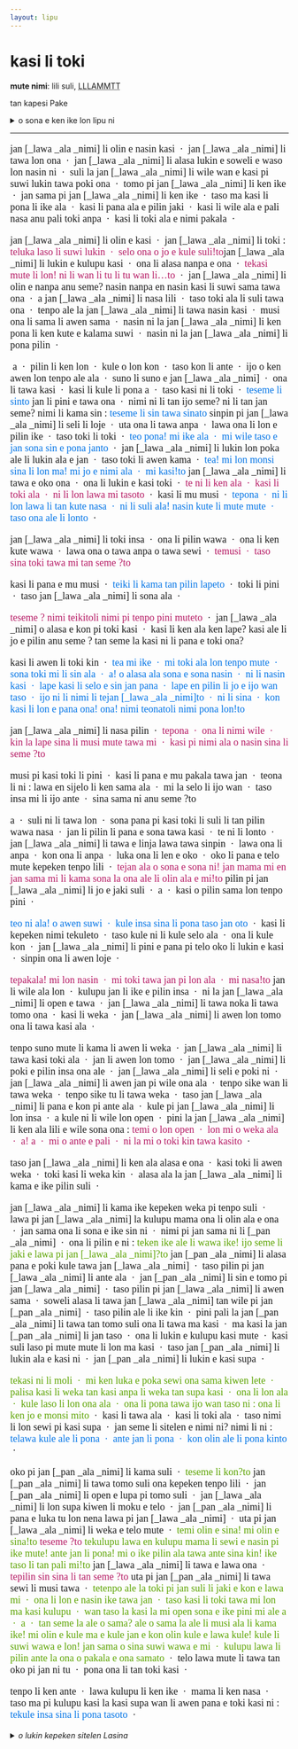 ```yaml
---
layout: lipu
---
```


<style>

  @font-face {
    font-family: "linja sike";
    src: url({{ '/assets/linja-sike-5.otf' | relative_url }});
  }
  /* o pana e ijo @font-face sin o toki e nasin nanpa. la nimi font-family li kama ken toki e nasin nanpa lon la ni taso ala li wile.
  mi lukin e lipu pi tenpo pini la mi lukin e ni: pali wawa a li wile a*/
  .sitelen-pona {
    font-family: "linja sike";
    font-size: large;
  }
  .loje {
    color: #b51963;
  }
  .laso {
    color: #0073e6;
  }
  .jelo {
    color: #5ba300;
  }
  .sitelen-pona {
    
  }
</style>

# kasi li toki
**mute nimi**: lili suli, <abbr title="1542">LLLAMMTT</abbr> 

tan kapesi Pake

<details>
  <summary>o sona e ken ike lon lipu ni</summary>
  <ul>
    <li>kasi li moli</li>
    <li>kasi li ken toki</li>
    <li>pilin ike</li>
    <li>ike pi nasin kulupu</li>
    <li>nimi wan pi pu ala</li>
  </ul>
</details>

***
<div class="sitelen-pona" markdown="1">

jan [_lawa _ala _nimi] li olin e nasin kasi  &nbsp;·&nbsp;   jan [_lawa _ala _nimi] li tawa lon ona  &nbsp;·&nbsp;  jan [_lawa _ala _nimi] li alasa lukin e soweli e waso lon nasin ni  &nbsp;·&nbsp;  suli la jan [_lawa _ala _nimi] li wile wan e kasi pi suwi lukin tawa poki ona  &nbsp;·&nbsp;  tomo pi jan [_lawa _ala _nimi] li ken ike  &nbsp;·&nbsp;  jan sama pi jan [_lawa _ala _nimi] li ken ike  &nbsp;·&nbsp;  taso ma kasi li pona li ike ala   &nbsp;·&nbsp;   kasi li pana ala e pilin jaki  &nbsp;·&nbsp;  kasi li wile ala e pali nasa anu pali toki anpa   &nbsp;·&nbsp;   kasi li toki ala e nimi pakala  &nbsp;·&nbsp;  

jan [_lawa _ala _nimi] li olin e kasi  &nbsp;·&nbsp;  jan [_lawa _ala _nimi] li toki  : <span class="loje">teluka laso li suwi lukin  &nbsp;·&nbsp;  selo ona o jo e kule suli!to</span>jan [_lawa _ala _nimi] li lukin e kulupu kasi  &nbsp;·&nbsp;  ona li alasa nanpa e ona  &nbsp;·&nbsp;  <span class="loje">tekasi mute li lon! ni li wan li tu li tu wan li…to</span>  &nbsp;·&nbsp;  jan [_lawa _ala _nimi] li olin e nanpa anu seme? nasin nanpa en nasin kasi li suwi sama tawa ona  &nbsp;·&nbsp;  a jan [_lawa _ala _nimi] li nasa lili  &nbsp;·&nbsp;  taso toki ala li suli tawa ona  &nbsp;·&nbsp;  tenpo ale la jan [_lawa _ala _nimi] li tawa nasin kasi  &nbsp;·&nbsp;  musi ona li sama li awen sama  &nbsp;·&nbsp;  nasin ni la jan [_lawa _ala _nimi] li ken pona li ken kute e kalama suwi  &nbsp;·&nbsp;  nasin ni la jan [_lawa _ala _nimi] li pona pilin  &nbsp;·&nbsp;  

 a  &nbsp;·&nbsp;  pilin li ken lon  &nbsp;·&nbsp;  kule o lon kon  &nbsp;·&nbsp;  taso kon li ante  &nbsp;·&nbsp;  ijo o ken awen lon tenpo ale ala  &nbsp;·&nbsp;  suno li suno e jan [_lawa _ala _nimi]  &nbsp;·&nbsp;  ona li tawa kasi  &nbsp;·&nbsp;  kasi li kule li pona a  &nbsp;·&nbsp;  taso kasi ni li toki  &nbsp;·&nbsp;  <span class="laso">teseme li sinto</span>  jan li pini e tawa ona  &nbsp;·&nbsp;  nimi ni li tan ijo seme? ni li tan jan seme? nimi li kama sin  : <span class="laso">teseme li sin tawa sinato</span> sinpin pi jan [_lawa _ala _nimi] li seli li loje  &nbsp;·&nbsp;  uta ona li tawa anpa  &nbsp;·&nbsp;  lawa ona li lon e pilin ike  &nbsp;·&nbsp;  taso toki li toki  &nbsp;·&nbsp;  <span class="laso">teo pona! mi ike ala  &nbsp;·&nbsp;  mi wile taso e jan sona sin e pona janto</span>  &nbsp;·&nbsp;  jan [_lawa _ala _nimi] li lukin lon poka ale li lukin ala e jan  &nbsp;·&nbsp;  taso toki li awen kama  &nbsp;·&nbsp;  <span class="laso">tea! mi lon monsi sina li lon ma! mi jo e nimi ala  &nbsp;·&nbsp;  mi kasi!to</span>  jan [_lawa _ala _nimi] li tawa e oko ona  &nbsp;·&nbsp;  ona li lukin e kasi toki  &nbsp;·&nbsp;  <span class="loje">te ni li ken ala  &nbsp;·&nbsp;  kasi li toki ala  &nbsp;·&nbsp;  ni li lon lawa mi tasoto</span>  &nbsp;·&nbsp;  kasi li mu musi  &nbsp;·&nbsp;  <span class="laso">tepona  &nbsp;·&nbsp;  ni li lon lawa li tan kute nasa  &nbsp;·&nbsp;  ni li suli ala! nasin kute li mute mute  &nbsp;·&nbsp;  taso ona ale li lonto</span>  &nbsp;·&nbsp;  

jan [_lawa _ala _nimi] li toki insa  &nbsp;·&nbsp;  ona li pilin wawa  &nbsp;·&nbsp;  ona li ken kute wawa  &nbsp;·&nbsp;  lawa ona o tawa anpa o tawa sewi  &nbsp;·&nbsp;  <span class="loje">temusi  &nbsp;·&nbsp;  taso sina toki tawa mi tan seme ?to<span class="loje"> 

kasi li pana e mu musi  &nbsp;·&nbsp;  <span class="laso">teiki li kama tan pilin lapeto</span>  &nbsp;·&nbsp;  toki li pini  &nbsp;·&nbsp;  taso jan [_lawa _ala _nimi] li sona ala  &nbsp;·&nbsp; 

<span class="loje">teseme ? nimi teikitoli nimi pi tenpo pini muteto</span>  &nbsp;·&nbsp;  jan [_lawa _ala _nimi] o alasa e kon pi toki kasi  &nbsp;·&nbsp;  kasi li ken ala ken lape? kasi ale li jo e pilin anu seme ? tan seme la kasi ni li pana e toki ona?

kasi li awen li toki kin  &nbsp;·&nbsp;  <span class="laso">tea mi ike  &nbsp;·&nbsp;  mi toki ala lon tenpo mute  &nbsp;·&nbsp;  sona toki mi li sin ala  &nbsp;·&nbsp;  a! o alasa ala sona e sona nasin  &nbsp;·&nbsp;  ni li nasin kasi  &nbsp;·&nbsp;  lape kasi li selo e sin jan pana  &nbsp;·&nbsp;  lape en pilin li jo e ijo wan taso  &nbsp;·&nbsp;  ijo ni li nimi li tejan [_lawa _ala _nimi]to  &nbsp;·&nbsp;  ni li sina  &nbsp;·&nbsp;  kon kasi li lon e pana ona! ona! nimi teonatoli nimi pona lon!to</span>

jan [_lawa _ala _nimi] li nasa pilin  &nbsp;·&nbsp;  <span class="loje">tepona  &nbsp;·&nbsp;  ona li nimi wile  &nbsp;·&nbsp;  kin la lape sina li musi mute tawa mi  &nbsp;·&nbsp;  kasi pi nimi ala o nasin sina li seme ?to</span>

musi pi kasi toki li pini  &nbsp;·&nbsp;  kasi li pana e mu pakala tawa jan  &nbsp;·&nbsp;  teona li ni  : lawa en sijelo li ken sama ala  &nbsp;·&nbsp;  mi la selo li ijo wan  &nbsp;·&nbsp;  taso insa mi li ijo ante  &nbsp;·&nbsp;  sina sama ni anu seme ?to

a  &nbsp;·&nbsp;  suli ni li tawa lon  &nbsp;·&nbsp;  sona pana pi kasi toki li suli li tan pilin wawa nasa  &nbsp;·&nbsp;  jan li pilin li pana e sona tawa kasi  &nbsp;·&nbsp;  te ni li lonto  &nbsp;·&nbsp;  jan [_lawa _ala _nimi] li tawa e linja lawa tawa sinpin  &nbsp;·&nbsp;  lawa ona li anpa  &nbsp;·&nbsp;  kon ona li anpa  &nbsp;·&nbsp;  luka ona li len e oko  &nbsp;·&nbsp;  oko li pana e telo mute kepeken tenpo lili  &nbsp;·&nbsp;  <span class="loje">tejan ala o sona e sona ni! jan mama mi en jan sama mi li kama sona la ona ale li olin ala e mi!to</span>  pilin pi jan [_lawa _ala _nimi] li jo e jaki suli  &nbsp;·&nbsp;  a  &nbsp;·&nbsp;  kasi o pilin sama lon tenpo pini  &nbsp;·&nbsp;  

<span class="laso">teo ni ala!  o awen suwi  &nbsp;·&nbsp;  kule insa sina li pona taso jan oto</span>  &nbsp;·&nbsp;  kasi li kepeken nimi tekuleto  &nbsp;·&nbsp;  taso kule ni li kule selo ala  &nbsp;·&nbsp;  ona li kule kon  &nbsp;·&nbsp;  jan [_lawa _ala _nimi] li pini e pana pi telo oko li lukin e kasi  &nbsp;·&nbsp;  sinpin ona li awen loje  &nbsp;·&nbsp; 

<span class="loje">tepakala! mi lon nasin  &nbsp;·&nbsp;  mi toki tawa jan pi lon ala  &nbsp;·&nbsp;  mi nasa!to</span>  jan li wile ala lon  &nbsp;·&nbsp;  kulupu jan li ike e pilin insa  &nbsp;·&nbsp;  ni la jan [_lawa _ala _nimi] li open e tawa  &nbsp;·&nbsp;  jan [_lawa _ala _nimi] li tawa noka li tawa tomo ona  &nbsp;·&nbsp;  kasi li weka  &nbsp;·&nbsp;  jan [_lawa _ala _nimi] li awen lon tomo ona li tawa kasi ala  &nbsp;·&nbsp; 

tenpo suno mute li kama li awen li weka  &nbsp;·&nbsp;  jan [_lawa _ala _nimi] li tawa kasi toki ala  &nbsp;·&nbsp;  jan li awen lon tomo  &nbsp;·&nbsp;  jan [_lawa _ala _nimi] li poki e pilin insa ona ale  &nbsp;·&nbsp;  jan [_lawa _ala _nimi] li seli e poki ni  &nbsp;·&nbsp;  jan [_lawa _ala _nimi] li awen jan pi wile ona ala  &nbsp;·&nbsp;  tenpo sike wan li tawa weka  &nbsp;·&nbsp;  tenpo sike tu li tawa weka  &nbsp;·&nbsp;  taso jan [_lawa _ala _nimi] li pana e kon pi ante ala  &nbsp;·&nbsp;  kule pi jan [_lawa _ala _nimi] li lon insa  &nbsp;·&nbsp;  a kule ni li wile lon open  &nbsp;·&nbsp;  pini la jan [_lawa _ala _nimi] li ken ala lili e wile sona ona : <span class="loje">temi o lon open  &nbsp;·&nbsp;  lon mi o weka ala  &nbsp;·&nbsp;  a! a  &nbsp;·&nbsp;  mi o ante e pali  &nbsp;·&nbsp;  ni la mi o toki kin tawa kasito</span>  &nbsp;·&nbsp; 

taso jan [_lawa _ala _nimi] li ken ala alasa e ona  &nbsp;·&nbsp;  kasi toki li awen weka  &nbsp;·&nbsp;  toki kasi li weka kin  &nbsp;·&nbsp;  alasa ala la jan [_lawa _ala _nimi] li kama e ike pilin suli  &nbsp;·&nbsp;  

jan [_lawa _ala _nimi] li kama ike kepeken weka pi tenpo suli  &nbsp;·&nbsp;  lawa pi jan [_lawa _ala _nimi] la kulupu mama ona li olin ala e ona  &nbsp;·&nbsp;  jan sama ona li sona e ike sin ni  &nbsp;·&nbsp;  nimi pi jan sama ni li [_pan _ala _nimi]  &nbsp;·&nbsp;  ona li pilin e ni  : <span class="jelo">teken ike ale li wawa ike! ijo seme li jaki e lawa pi jan [_lawa _ala _nimi]?to</span>  jan [_pan _ala _nimi] li alasa pana e poki kule tawa jan [_lawa _ala _nimi]  &nbsp;·&nbsp;  taso pilin pi jan [_lawa _ala _nimi] li ante ala  &nbsp;·&nbsp;  jan [_pan _ala _nimi] li sin e tomo pi jan [_lawa _ala _nimi]  &nbsp;·&nbsp;  taso pilin pi jan [_lawa _ala _nimi] li awen sama  &nbsp;·&nbsp;  soweli alasa li tawa jan [_lawa _ala _nimi] tan wile pi jan [_pan _ala _nimi]  &nbsp;·&nbsp;  taso pilin ale li ike kin  &nbsp;·&nbsp;  pini pali la jan [_pan _ala _nimi] li tawa tan tomo suli ona li tawa ma kasi  &nbsp;·&nbsp;  ma kasi la jan [_pan _ala _nimi] li jan taso  &nbsp;·&nbsp;  ona li lukin e kulupu kasi mute  &nbsp;·&nbsp;  kasi suli laso pi mute mute li lon ma kasi  &nbsp;·&nbsp;  taso jan [_pan _ala _nimi] li lukin ala e kasi ni  &nbsp;·&nbsp;  jan [_pan _ala _nimi] li lukin e kasi supa  &nbsp;·&nbsp;  

<span class="jelo">tekasi ni li moli  &nbsp;·&nbsp;  mi ken luka e poka sewi ona sama kiwen lete  &nbsp;·&nbsp;  palisa kasi li weka tan kasi anpa li weka tan supa kasi  &nbsp;·&nbsp;  ona li lon ala  &nbsp;·&nbsp;  kule laso li lon ona ala  &nbsp;·&nbsp;  ona li pona tawa ijo wan taso ni : ona li ken jo e monsi mito</span>  &nbsp;·&nbsp;  kasi li tawa ala  &nbsp;·&nbsp;  kasi li toki ala  &nbsp;·&nbsp;  taso nimi li lon sewi pi kasi supa  &nbsp;·&nbsp;  jan seme li sitelen e nimi ni? nimi li ni : <span class="laso">telawa kule ale li pona  &nbsp;·&nbsp;  ante jan li pona  &nbsp;·&nbsp;  kon olin ale li pona kinto</span>  &nbsp;·&nbsp;  

oko pi jan [_pan _ala _nimi] li kama suli  &nbsp;·&nbsp;  <span class="jelo">teseme li kon?to</span>  jan [_pan _ala _nimi] li tawa tomo suli ona kepeken tenpo lili  &nbsp;·&nbsp;  jan [_pan _ala _nimi] li open e lupa pi tomo suli  &nbsp;·&nbsp;  jan [_lawa _ala _nimi] li lon supa kiwen li moku e telo  &nbsp;·&nbsp;  jan [_pan _ala _nimi] li pana e luka tu lon nena lawa pi jan [_lawa _ala _nimi]  &nbsp;·&nbsp;  uta pi jan [_lawa _ala _nimi] li weka e telo mute  &nbsp;·&nbsp;  <span class="jelo">temi olin e sina! mi olin e sina!to</span>  <span class="loje">teseme ?to</span>  <span class="jelo">tekulupu lawa en kulupu mama li sewi e nasin pi ike mute! ante jan li pona! mi o ike pilin ala tawa ante sina kin! ike taso li tan pali mi!to</span>  jan [_lawa _ala _nimi] li tawa e lawa ona  &nbsp;·&nbsp;  <span class="loje">tepilin sin sina li tan seme ?to</span>  uta pi jan [_pan _ala _nimi] li tawa sewi li musi tawa  &nbsp;·&nbsp; <span class="jelo"> tetenpo ale la toki pi jan suli li jaki e kon e lawa mi  &nbsp;·&nbsp;  ona li lon e nasin ike tawa jan  &nbsp;·&nbsp;  taso kasi li toki tawa mi lon ma kasi kulupu  &nbsp;·&nbsp;  wan taso la kasi la mi open sona e ike pini mi ale a  &nbsp;·&nbsp;  a  &nbsp;·&nbsp;  tan seme la ale o sama? ale o sama la ale li musi ala li kama ike! mi olin e kule ma e kule jan e kon olin kule e lawa kule! kule li suwi wawa e lon! jan sama o sina suwi wawa e mi  &nbsp;·&nbsp;  kulupu lawa li pilin ante la ona o pakala e ona samato</span>  &nbsp;·&nbsp;  telo lawa mute li tawa tan oko pi jan ni tu  &nbsp;·&nbsp;  pona ona li tan toki kasi  &nbsp;·&nbsp;  

tenpo li ken ante  &nbsp;·&nbsp;  lawa kulupu li ken ike  &nbsp;·&nbsp;  mama li ken nasa  &nbsp;·&nbsp;  taso ma pi kulupu kasi la kasi supa wan li awen pana e toki kasi ni : <span class="laso">tekule insa sina li pona tasoto</span>  &nbsp;·&nbsp; 

</div>

<details markdown="1">
  <summary><em>o lukin kepeken sitelen Lasina</em></summary>

jan Lan li olin e nasin kasi · jan Lan li tawa lon ona · jan Lan li alasa lukin e soweli e waso lon nasin ni · suli la jan Lan li wile wan e kasi pi suwi lukin tawa poki ona · tomo pi jan Lan li ken ike · jan sama pi jan Lan li ken ike · taso, ma kasi li pona li ike ala · kasi li pana ala e pilin jaki · kasi li wile ala e pali nasa anu pali toki anpa · kasi li toki ala e nimi pakala · 

jan Lan li olin e kasi · jan Lan li toki : <span class="loje">｢luka laso li suwi lukin · selo ona o jo e kule suli!｣</span> jan Lan li lukin e kulupu kasi · ona li alasa nanpa e ona · <span class="loje">｢kasi mute li lon! ni li wan, li tu, li tu wan, li…｣</span> · jan Lan li olin e nanpa anu seme? nasin nanpa en nasin kasi li suwi sama tawa ona · a, jan Lan li nasa lili · taso, toki ala li suli tawa ona · tenpo ale la jan Lan li tawa nasin kasi · musi ona li sama li awen sama · nasin ni la jan Lan li ken pona li ken kute e kalama suwi · nasin ni la jan Lan li pona pilin · 

 a · pilin li ken lon · kule o lon kon · taso, kon li ante · ijo o ken awen lon tenpo ale ala · suno li suno e jan Lan · ona li tawa kasi · kasi li kule li pona a · taso, kasi ni li toki · <span class="laso">｢seme li sin?｣</span> jan li pini e tawa ona · nimi ni li tan ijo seme? ni li tan jan seme? nimi li kama sin : <span class="laso">｢seme li sin tawa sina?｣</span> sinpin pi jan Lan li seli li loje · uta ona li tawa anpa · lawa ona li lon e pilin ike · taso, toki li toki · <span class="laso">｢o pona! mi ike ala · mi wile taso e jan sona sin e pona jan｣</span> · jan Lan li lukin lon poka ale li lukin ala e jan · taso, toki li awen kama · <span class="laso">｢a! mi lon monsi sina li lon ma! mi jo e nimi ala · mi kasi!｣</span> jan Lan li tawa e oko ona · ona li lukin e kasi toki · <span class="loje">｢ni li ken ala · kasi li toki ala · ni li lon lawa mi taso｣</span> · kasi li mu musi · <span class="laso">｢pona · ni li lon lawa li tan kute nasa · ni li suli ala! nasin kute li mute mute · taso, ona ale li lon｣</span> · 

jan Lan li toki insa · ona li pilin wawa · ona li ken kute wawa · lawa ona o tawa anpa o tawa sewi · <span class="loje">｢musi · taso, sina toki tawa mi tan seme?｣</span> 

kasi li pana e mu musi · <span class="laso">｢iki li kama tan pilin lape｣</span> · toki li pini · taso, jan Lan li sona ala ·

<span class="loje">｢seme? nimi ｢iki｣ li nimi pi tenpo pini mute｣</span> · jan Lan o alasa e kon pi toki kasi · kasi li ken ala ken lape? kasi ale li jo e pilin anu seme? tan seme la kasi ni li pana e toki ona?

kasi li awen li toki kin · <span class="laso">｢a mi ike · mi toki ala lon tenpo mute · sona toki mi li sin ala · a! o alasa ala sona e sona nasin · ni li nasin kasi · lape kasi li selo e sin jan pana · lape en pilin li jo e ijo wan taso · ijo ni li nimi li ｢jan Lan｣ · ni li sina · kon kasi li lon e pana ona! ona! nimi ｢ona｣ li nimi pona lon!｣</span>

jan Lan li nasa pilin · <span class="loje">｢pona · ona li nimi wile · kin la lape sina li musi mute tawa mi · kasi pi nimi ala o, nasin sina li seme?｣</span>

musi pi kasi toki li pini · kasi li pana e mu pakala tawa jan · <span class="laso">｢ona li ni : lawa en sijelo li ken sama ala · mi la selo li ijo wan · taso, insa mi li ijo ante · sina sama ni anu seme?｣</span>

a · suli ni li tawa lon · sona pana pi kasi toki li suli li tan pilin wawa nasa · jan li pilin li pana e sona tawa kasi · ｢ni li lon｣ · jan Lan li tawa e linja lawa tawa sinpin · lawa ona li anpa · kon ona li anpa · luka ona li len e oko · oko li pana e telo mute kepeken tenpo lili · <span class="loje">｢jan ala o sona e sona ni! jan mama mi en jan sama mi li kama sona la ona ale li olin ala e mi!｣</span> pilin pi jan Lan li jo e jaki suli · a · kasi o pilin sama lon tenpo pini · 

<span class="laso">｢o ni ala! o awen suwi · kule insa sina li pona taso, jan o｣</span> · kasi li kepeken nimi ｢kule｣ · taso, kule ni li kule selo ala · ona li kule kon · jan Lan li pini e pana pi telo oko li lukin e kasi · sinpin ona li awen loje ·

<span class="loje">｢pakala! mi lon nasin · mi toki tawa jan pi lon ala · mi nasa!｣</span> jan li wile ala lon · kulupu jan li ike e pilin insa · ni la jan Lan li open e tawa · jan Lan li tawa noka li tawa tomo ona · kasi li weka · jan Lan li awen lon tomo ona li tawa kasi ala ·

tenpo suno mute li kama li awen li weka · jan Lan li tawa kasi toki ala · jan li awen lon tomo · jan Lan li poki e pilin insa ona ale · jan Lan li seli e poki ni · jan Lan li awen jan pi wile ona ala · tenpo sike wan li tawa weka · tenpo sike tu li tawa weka · taso, jan Lan li pana e kon pi ante ala · kule pi jan Lan li lon insa · a, kule ni li wile lon open · pini la jan Lan li ken ala lili e wile sona ona : <span class="loje">｢mi o lon open · lon mi o weka ala · a! a · mi o ante e pali · ni la mi o toki kin tawa kasi｣</span> ·

taso, jan Lan li ken ala alasa e ona · kasi toki li awen weka · toki kasi li weka kin · alasa ala la jan Lan li kama e ike pilin suli · 

jan Lan li kama ike kepeken weka pi tenpo suli · lawa pi jan Lan la kulupu mama ona li olin ala e ona · jan sama ona li sona e ike sin ni · nimi pi jan sama ni li Pan · ona li pilin e ni : <span class="jelo">｢ken ike ale li wawa ike! ijo seme li jaki e lawa pi jan Lan?｣</span> jan Pan li alasa pana e poki kule tawa jan Lan · taso, pilin pi jan Lan li ante ala · jan Pan li sin e tomo pi jan Lan · taso, pilin pi jan Lan li awen sama · soweli alasa li tawa jan Lan tan wile pi jan Pan · taso, pilin ale li ike kin · pini pali la jan Pan li tawa tan tomo suli ona li tawa ma kasi · ma kasi la jan Pan li jan taso · ona li lukin e kulupu kasi mute · kasi suli laso pi mute mute li lon ma kasi · taso, jan Pan li lukin ala e kasi ni · jan Pan li lukin e kasi supa · 

<span class="jelo">｢kasi ni li moli · mi ken luka e poka sewi ona sama kiwen lete · palisa kasi li weka tan kasi anpa li weka tan supa kasi · ona li lon ala · kule laso li lon ona ala · ona li pona tawa ijo wan taso ni : ona li ken jo e monsi mi｣</span> · kasi li tawa ala · kasi li toki ala · taso, nimi li lon sewi pi kasi supa · jan seme li sitelen e nimi ni? nimi li ni : <span class="laso">｢lawa kule ale li pona · ante jan li pona · kon olin ale li pona kin｣</span> · 

oko pi jan Pan li kama suli · <span class="jelo">｢seme li kon?｣</span> jan Pan li tawa tomo suli ona kepeken tenpo lili · jan Pan li open e lupa pi tomo suli · jan Lan li lon supa kiwen li moku e telo · jan Pan li pana e luka tu lon nena lawa pi jan Lan · uta pi jan Lan li weka e telo mute · <span class="jelo">｢mi olin e sina! mi olin e sina!｣</span> <span class="loje">｢seme?｣</span> <span class="jelo">｢kulupu lawa en kulupu mama li sewi e nasin pi ike mute! ante jan li pona! mi o ike pilin ala tawa ante sina kin! ike taso li tan pali mi!｣</span> jan Lan li tawa e lawa ona · <span class="loje">｢pilin sin sina li tan seme?｣</span> uta pi jan Pan li tawa sewi li musi tawa · <span class="jelo">｢tenpo ale la toki pi jan suli li jaki e kon e lawa mi · ona li lon e nasin ike tawa jan · taso, kasi li toki tawa mi lon ma kasi kulupu · wan taso la kasi la mi open sona e ike pini mi ale a · a · tan seme la ale o sama? ale o sama la ale li musi ala li kama ike! mi olin e kule ma e kule jan e kon olin kule e lawa kule! kule li suwi wawa e lon! jan sama o, sina suwi wawa e mi · kulupu lawa li pilin ante la ona o pakala e ona sama｣</span> · telo lawa mute li tawa tan oko pi jan ni tu · pona ona li tan toki kasi · 

tenpo li ken ante · lawa kulupu li ken ike · mama li ken nasa · taso, ma pi kulupu kasi la kasi supa wan li awen pana e toki kasi ni : <span class="laso">｢kule insa sina li pona taso｣</span> ·

</details>